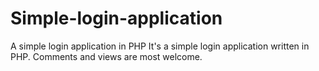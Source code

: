 # Simple-login-application
A simple login application in PHP
It's a simple login application written in PHP. Comments and views are most welcome.
